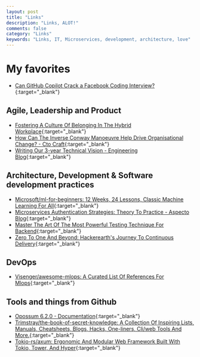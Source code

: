 ```yaml
---
layout: post
title: "Links"
description: "Links, ALOT!"
comments: false
category: "Links"
keywords: "Links, IT, Microservices, development, architecture, love"
---
```


<!-- markdownlint-disable MD033 MD020 MD025-->
# My favorites<a name="favorites"></a>

- [Can GitHub Copilot Crack a Facebook Coding Interview?](https://medium.com/@giacaglia/can-github-copilot-crack-a-facebook-coding-interview-eea172994e06){:target="_blank"}

## Agile, Leadership and Product<a name="agile"></a>

- [Fostering A Culture Of Belonging In The Hybrid Workplace](https://hbr.org/2021/08/fostering-a-culture-of-belonging-in-the-hybrid-workplace){:target="_blank"}
- [How Can The Inverse Conway Manoeuvre Help Drive Organisational Change? - Cto Craft](https://ctocraft.com/blog/how-can-the-inverse-conway-manoeuvre-help-drive-organisational-change/){:target="_blank"}
- [Writing Our 3-year Technical Vision - Engineering Blog](https://www.eventbrite.com/engineering/writing-our-3-year-technical-vision/){:target="_blank"}

## Architecture, Development & Software development practices <a name="development"></a>

- [Microsoft/ml-for-beginners: 12 Weeks, 24 Lessons, Classic Machine Learning For All](https://github.com/microsoft/ML-For-Beginners){:target="_blank"}
- [Microservices Authentication Strategies: Theory To Practice - Aspecto Blog](https://www.aspecto.io/blog/microservices-authentication-strategies-theory-to-practice/){:target="_blank"}
- [Master The Art Of The Most Powerful Testing Technique For Backend](https://github.com/testjavascript/nodejs-integration-tests-best-practices){:target="_blank"}
- [Zero To One And Beyond: Hackerearth's Journey To Continuous Delivery](http://engineering.hackerearth.com/2021/08/01/CI-CD-Journey/){:target="_blank"}

## DevOps<a name="devops"></a>

- [Visenger/awesome-mlops: A Curated List Of References For Mlops](https://github.com/visenger/awesome-mlops#readme){:target="_blank"}

## Tools and things from Github <a name="tools"></a>

- [Opossum 6.2.0 - Documentation](https://nodeshift.dev/opossum/){:target="_blank"}
- [Trimstray/the-book-of-secret-knowledge: A Collection Of Inspiring Lists, Manuals, Cheatsheets, Blogs, Hacks, One-liners, Cli/web Tools And More.](https://github.com/trimstray/the-book-of-secret-knowledge){:target="_blank"}
- [Tokio-rs/axum: Ergonomic And Modular Web Framework Built With Tokio, Tower, And Hyper](https://github.com/tokio-rs/axum){:target="_blank"}